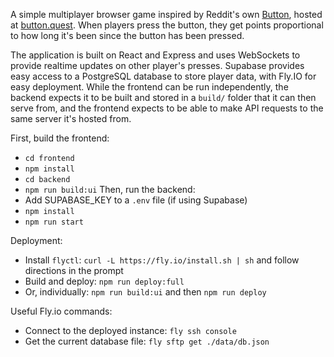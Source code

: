 A simple multiplayer browser game inspired by Reddit's own [Button](https://en.wikipedia.org/wiki/The_Button_(Reddit)), hosted at [button.quest](https://button.quest). When players press the button, they get points proportional to how long it's been since the button has been pressed.

The application is built on React and Express and uses WebSockets to provide realtime updates on other player's presses. Supabase provides easy access to a PostgreSQL database to store player data, with Fly.IO for easy deployment. While the frontend can be run independently, the backend expects it to be built and stored in a `build/` folder that it can then serve from, and the frontend expects to be able to make API requests to the same server it's hosted from.

First, build the frontend:
- `cd frontend`
- `npm install`
- `cd backend`
- `npm run build:ui`
Then, run the backend:
- Add SUPABASE_KEY to a `.env` file (if using Supabase)
- `npm install`
- `npm run start`

Deployment:
- Install `flyctl`: `curl -L https://fly.io/install.sh | sh` and follow directions in the prompt
- Build and deploy: `npm run deploy:full`
- Or, individually: `npm run build:ui` and then `npm run deploy`

Useful Fly.io commands:
- Connect to the deployed instance: `fly ssh console`
- Get the current database file: `fly sftp get ./data/db.json`
